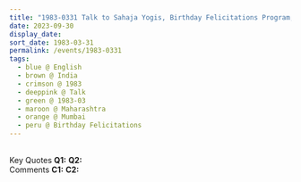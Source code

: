 ```yaml
---
title: "1983-0331 Talk to Sahaja Yogis, Birthday Felicitations Program, Birla Matushri Sabhagar, New Marine Lines, Churchgate, Mumbai, Maharashtra, India"
date: 2023-09-30
display_date: 
sort_date: 1983-03-31
permalink: /events/1983-0331
tags:
  - blue @ English
  - brown @ India
  - crimson @ 1983
  - deeppink @ Talk
  - green @ 1983-03
  - maroon @ Maharashtra
  - orange @ Mumbai
  - peru @ Birthday Felicitations
---
```


<br>

<wave-list>
  <list-title color="DarkSeaGreen" width="55">Key Quotes</list-title>
  <list-item color="BlanchedAlmond" width="280"><b>Q1:</b> <i></i></list-item>
  <list-item color="Lavender" width="280"><b>Q2:</b> <i></i></list-item>
</wave-list>

<br>

<wave-list>
  <list-title color="DarkSeaGreen" width="55">Comments</list-title>
  <list-item color="BlanchedAlmond" width="280"><b>C1:</b> <i></i></list-item>
  <list-item color="Lavender" width="280"><b>C2:</b> <i></i></list-item>
</wave-list>